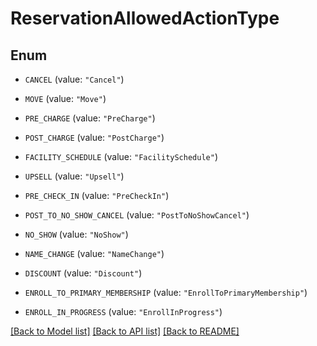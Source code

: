 # ReservationAllowedActionType

## Enum


* `CANCEL` (value: `"Cancel"`)

* `MOVE` (value: `"Move"`)

* `PRE_CHARGE` (value: `"PreCharge"`)

* `POST_CHARGE` (value: `"PostCharge"`)

* `FACILITY_SCHEDULE` (value: `"FacilitySchedule"`)

* `UPSELL` (value: `"Upsell"`)

* `PRE_CHECK_IN` (value: `"PreCheckIn"`)

* `POST_TO_NO_SHOW_CANCEL` (value: `"PostToNoShowCancel"`)

* `NO_SHOW` (value: `"NoShow"`)

* `NAME_CHANGE` (value: `"NameChange"`)

* `DISCOUNT` (value: `"Discount"`)

* `ENROLL_TO_PRIMARY_MEMBERSHIP` (value: `"EnrollToPrimaryMembership"`)

* `ENROLL_IN_PROGRESS` (value: `"EnrollInProgress"`)


[[Back to Model list]](../README.md#documentation-for-models) [[Back to API list]](../README.md#documentation-for-api-endpoints) [[Back to README]](../README.md)


